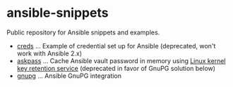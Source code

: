 # ansible-snippets

Public repository for Ansible snippets and examples.

- [creds](creds) ...
  Example of credential set up for Ansible
  (deprecated, won't work with Ansible 2.x)
- [askpass](askpass) ...
  Cache Ansible vault password in memory using
  [Linux kernel key retention service](https://www.kernel.org/doc/Documentation/security/keys.txt)
  (deprecated in favor of GnuPG solution below)
- [gnupg](gnupg) ... Ansible GnuPG integration
